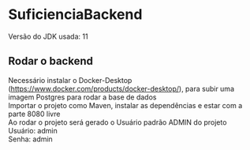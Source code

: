 # SuficienciaBackend

Versão do JDK usada: 11
<br/>

## Rodar o backend

Necessário instalar o Docker-Desktop (https://www.docker.com/products/docker-desktop/), para subir uma imagem Postgres para rodar a base de dados
<br/>
Importar o projeto como Maven, instalar as dependências e estar com a parte 8080 livre
<br/>
Ao rodar o projeto será gerado o Usuário padrão ADMIN do projeto
<br/>
Usuário: admin
<br/>
Senha: admin
